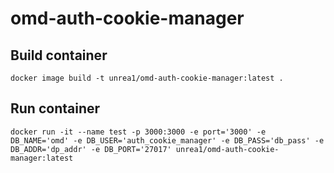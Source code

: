 # omd-auth-cookie-manager


## Build container
`docker image build -t unrea1/omd-auth-cookie-manager:latest .`


## Run container
`docker run -it --name test -p 3000:3000 -e port='3000' -e DB_NAME='omd' -e DB_USER='auth_cookie_manager' -e DB_PASS='db_pass' -e DB_ADDR='dp_addr' -e DB_PORT='27017' unrea1/omd-auth-cookie-manager:latest`
